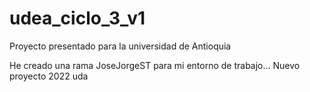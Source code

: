 # udea_ciclo_3_v1
Proyecto presentado para la universidad de Antioquia

He creado una rama JoseJorgeST para mi entorno de trabajo...
Nuevo proyecto 2022 uda
